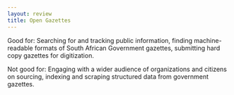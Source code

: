 ```yaml
---
layout: review
title: Open Gazettes
---
```


Good for: Searching for and tracking public information, finding machine-readable formats of South African Government gazettes, submitting hard copy gazettes for digitization.

Not good for: Engaging with a wider audience of organizations and citizens on sourcing, indexing and scraping structured data from government gazettes.
